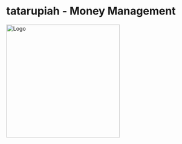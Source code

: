 # tatarupiah - Money Management 
<img alt="Logo" src="[https://yunnie-pin.github.io/assets/logoputih5x5.png](https://raw.githubusercontent.com/DimasSalah/Tatarupiah/main/tatarupiah-banner.png)" height="300"/>
 
 
